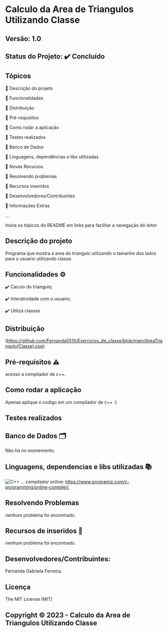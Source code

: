 # Calculo da Area de Triangulos Utilizando Classe
## Versão: 1.0 
## Status do Projeto: ✔️ Concluído

## Tópicos
🔹 Descrição do projeto 

🔹 Funcionalidades

🔹 Distribuição

🔹 Pré-requisitos

🔹 Como rodar a aplicação

🔹 Testes realizados

🔹 Banco de Dados

🔹 Linguagens, dependências e libs utilizadas

🔹 Novas Recursos

🔹 Resolvendo problemas

🔹 Recursos inseridos 

🔹 Desenvolvedores/Contribuintes

🔹 Informações Extras


...

Insira os tópicos do README em links para facilitar a navegação do leitor

## Descrição do projeto
Programa que mostra a area do triangulo utilizando o tamanho dos lados para o usuario utilizando classe.

## Funcionalidades ⚙️
✔️ Caculo do triangulo;

✔️ Interatividade com o usuario;

✔️ Utiliza classes

## Distribuição
(https://github.com/Fernanda5510/Exercicios_de_classe/blob/main/AreaTriangulo(Classe).cpp)

## Pré-requisitos ⚠️    
acesso a compilador de c++.

## Como rodar a aplicação 
Apenas aplique o codigo em um compilador de c++ :)

## Testes realizados


## Banco de Dados 🗂️
Não há no momemento.

## Linguagens, dependencias e libs utilizadas 📚
![C++](https://img.shields.io/badge/C%2B%2B-00599C?style=for-the-badge&logo=c%2B%2B&logoColor=white)
...
compilador online: https://www.programiz.com/c-programming/online-compiler/.

## Resolvendo Problemas 
nenhum problema foi encontrado.

## Recursos de inseridos 🧰
nenhum problema foi encontrado.

## Desenvolvedores/Contribuintes:
Fernanda Gabriela Ferreira.

## Licença
The MIT License (MIT)

## Copyright ©️ 2023 - Calculo da Area de Triangulos Utilizando Classe
